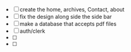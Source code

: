 - [ ] create the home, archives, Contact, about
- [ ] fix the design along side the side bar
- [ ] make a database that accepts pdf files
- [ ] auth/clerk
- [ ]
- [ ]
